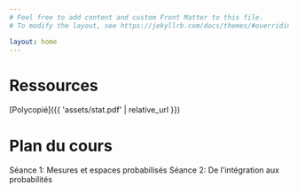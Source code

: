 ```yaml
---
# Feel free to add content and custom Front Matter to this file.
# To modify the layout, see https://jekyllrb.com/docs/themes/#overriding-theme-defaults

layout: home
---
```


# Ressources

[Polycopié]({{ 'assets/stat.pdf' | relative_url }})

# Plan du cours

Séance 1: Mesures et espaces probabilisés
Séance 2: De l'intégration aux probabilités
